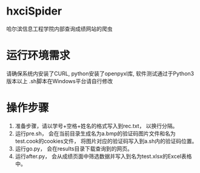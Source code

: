 # hxciSpider
哈尔滨信息工程学院内部查询成绩网站的爬虫

# 运行环境需求
请确保系统内安装了CURL, python安装了openpyxl库, 软件测试通过于Python3版本以上
.sh脚本在Windows平台请自行修改

# 操作步骤
1. 准备步骤，请以学号+空格+姓名的格式写入到rec.txt， 以换行分隔。
2. 运行pre.sh， 会在当前目录生成名为a.bmp的验证码图片文件和名为test.cook的cookies文件， 将图片对应的验证码写入到a.sh内的验证码位置。
3. 运行go.py， 会在results目录下载查询到的网页。
4. 运行after.py， 会从成绩页面中筛选数据并写入到名为test.xlsx的Excel表格中。

